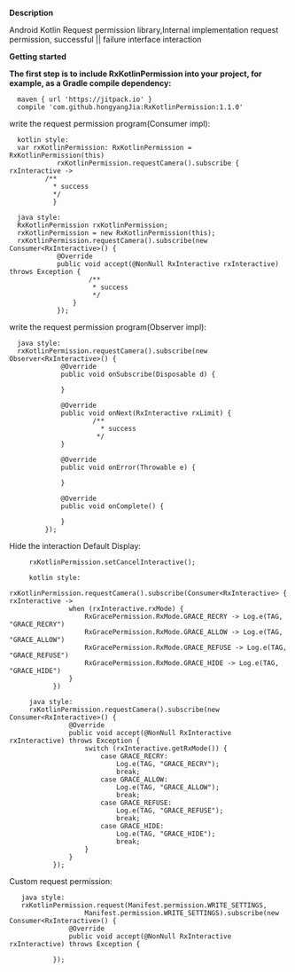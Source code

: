 **Description**

 Android Kotlin Request permission library,Internal implementation request permission, successful ||  failure interface interaction
                
**Getting started**

**The first step is to include RxKotlinPermission into your project, for example, as a Gradle compile dependency:**

      maven { url 'https://jitpack.io' }
      compile 'com.github.hongyangJia:RxKotlinPermission:1.1.0'

 
 write the request permission program(Consumer impl):

      kotlin style:
      var rxKotlinPermission: RxKotlinPermission = RxKotlinPermission(this)
                rxKotlinPermission.requestCamera().subscribe { rxInteractive ->
             /**
               * success
               */
               }
               
      java style:
      RxKotlinPermission rxKotlinPermission;
      rxKotlinPermission = new RxKotlinPermission(this);
      rxKotlinPermission.requestCamera().subscribe(new Consumer<RxInteractive>() {
                @Override
                public void accept(@NonNull RxInteractive rxInteractive) throws Exception {
                        /**
                         * success
                         */
                    }
                });

 
 write the request permission program(Observer impl):

      java style:
      rxKotlinPermission.requestCamera().subscribe(new Observer<RxInteractive>() {
                 @Override
                 public void onSubscribe(Disposable d) {
     
                 }
     
                 @Override
                 public void onNext(RxInteractive rxLimit) {
                         /**
                           * success
                          */
                 }
     
                 @Override
                 public void onError(Throwable e) {
     
                 }
     
                 @Override
                 public void onComplete() {
     
                 }
             });
             
  
Hide the interaction  Default Display:

       
         rxKotlinPermission.setCancelInteractive();
       
         kotlin style:
         rxKotlinPermission.requestCamera().subscribe(Consumer<RxInteractive> { rxInteractive ->
                   when (rxInteractive.rxMode) {
                       RxGracePermission.RxMode.GRACE_RECRY -> Log.e(TAG, "GRACE_RECRY")
                       RxGracePermission.RxMode.GRACE_ALLOW -> Log.e(TAG, "GRACE_ALLOW")
                       RxGracePermission.RxMode.GRACE_REFUSE -> Log.e(TAG, "GRACE_REFUSE")
                       RxGracePermission.RxMode.GRACE_HIDE -> Log.e(TAG, "GRACE_HIDE")
                   }
               })
               
         java style:
         rxKotlinPermission.requestCamera().subscribe(new Consumer<RxInteractive>() {
                   @Override
                   public void accept(@NonNull RxInteractive rxInteractive) throws Exception {
                       switch (rxInteractive.getRxMode()) {
                           case GRACE_RECRY:
                               Log.e(TAG, "GRACE_RECRY");
                               break;
                           case GRACE_ALLOW:
                               Log.e(TAG, "GRACE_ALLOW");
                               break;
                           case GRACE_REFUSE:
                               Log.e(TAG, "GRACE_REFUSE");
                               break;
                           case GRACE_HIDE:
                               Log.e(TAG, "GRACE_HIDE");
                               break;
                       }
                   }
               });
       
 
   
Custom request permission:


       java style:
       rxKotlinPermission.request(Manifest.permission.WRITE_SETTINGS,
                       Manifest.permission.WRITE_SETTINGS).subscribe(new Consumer<RxInteractive>() {
                   @Override
                   public void accept(@NonNull RxInteractive rxInteractive) throws Exception {
                    
               });
 

      
 